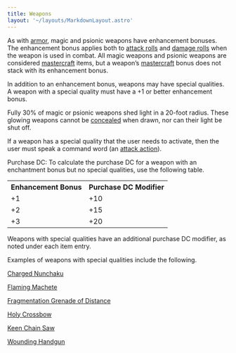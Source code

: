 ```yaml
---
title: Weapons
layout: '~/layouts/MarkdownLayout.astro'
---
```

As with [armor](/modern.d20.srd/fx.items/armor), magic and psionic weapons
have enhancement bonuses. The enhancement bonus applies both to [attack rolls](/modern.d20.srd/combat/attack.roll) and [damage rolls](/modern.d20.srd/combat/damage) when the weapon is used in combat. All
magic weapons and psionic weapons are considered
[mastercraft](/modern.d20.srd/equipment/mastercraft.objects) items, but a
weapon’s [mastercraft](/modern.d20.srd/equipment/mastercraft.objects) bonus
does not stack with its enhancement bonus.

In addition to an enhancement bonus, weapons may have special qualities. A
weapon with a special quality must have a +1 or better enhancement bonus.

Fully 30% of magic or psionic weapons shed light in a 20-foot radius. These
glowing weapons cannot be
[concealed](/modern.d20.srd/equipment/concealed.weapons.objects) when drawn,
nor can their light be shut off.

If a weapon has a special quality that the user needs to activate, then the
user must speak a command word (an [attack action](/modern.d20.srd/combat/attack.actions)).

Purchase DC: To calculate the purchase DC for a weapon with an enchantment
bonus but no special qualities, use the following table.


<table> <tr> <th>Enhancement Bonus</th> <th>Purchase DC Modifier</th> </tr> <tr><td> +1</td><td> +10 </td></tr> <tr class="shaded"><td>+2</td><td> +15 </td></tr> <tr><td>+3</td><td> +20 </td></tr> </table>



Weapons with special qualities have an additional purchase DC modifier, as
noted under each item entry.

Examples of weapons with special qualities include the following.

[Charged Nunchaku](/modern.d20.srd/fx.items/charged.nunchaku)

[Flaming Machete](/modern.d20.srd/fx.items/flaming.machete)

[Fragmentation Grenade of Distance](/modern.d20.srd/fx.items/fragmentation.grenade.of.distance)

[Holy Crossbow](/modern.d20.srd/fx.items/holy.crossbow)

[Keen Chain Saw](/modern.d20.srd/fx.items/keen.chain.saw)

[Wounding Handgun](/modern.d20.srd/fx.items/wounding.handgun)

